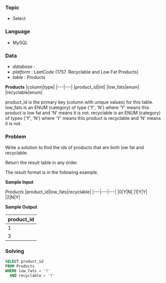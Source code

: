 ### Topic
- Select
  
### Language
- MySQL

### Data
- *database* : 
- *platform* : LeetCode (1757. Recyclable and Low Fat Products)
- *table* : Products

**Products**
|column|type|
|---|---|
|product_id|int|
|low_fats|enum|
|recyclable|enum|

product_id is the primary key (column with unique values) for this table.
low_fats is an ENUM (category) of type ('Y', 'N') where 'Y' means this product is low fat and 'N' means it is not.
recyclable is an ENUM (category) of types ('Y', 'N') where 'Y' means this product is recyclable and 'N' means it is not.

### Problem 
Write a solution to find the ids of products that are both low fat and recyclable.

Return the result table in any order.

The result format is in the following example.

**Sample Input**

*Products*
|product_id|low_fats|recyclable|
|---|---|---|
|0|Y|N|
|1|Y|Y|
|2|N|Y|


**Sample Output**

|product_id|
|---|
|1|
|3|

### Solving

```sql
SELECT product_id
FROM Products
WHERE low_fats = 'Y'
  AND recyclable = 'Y'
```

